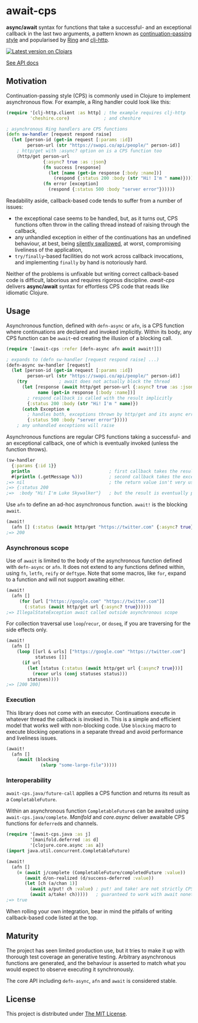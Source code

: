 # await-cps

**async/await** syntax for functions that take a successful- and an exceptional
callback in the last two arguments, a pattern known as
[continuation-passing style](https://en.wikipedia.org/wiki/Continuation-passing_style)
and popularised by
[Ring](https://github.com/ring-clojure/ring/wiki/Concepts#handlers)
and
[clj-http](https://github.com/dakrone/clj-http#async-http-request).

[![Latest version on Clojars](https://clojars.org/await-cps/latest-version.svg)](https://clojars.org/await-cps)

[See API docs](https://cljdoc.org/d/await-cps/await-cps/CURRENT/api/await-cps)

## Motivation

Continuation-passing style (CPS) is commonly used in Clojure to implement
asynchronous flow. For example, a Ring handler could look like this:

```clojure
(require '[clj-http.client :as http] ; the example requires clj-http
         'cheshire.core)             ; and cheshire

; asynchronous Ring handlers are CPS functions
(defn sw-handler [request respond raise]
  (let [person-id (get-in request [:params :id])
        person-url (str "https://swapi.co/api/people/" person-id)]
    ; http/get with :async? option on is a CPS function too
    (http/get person-url
              {:async? true :as :json}
              (fn success [response]
                (let [name (get-in response [:body :name])]
                  (respond {:status 200 :body (str "Hi! I'm " name)})))
              (fn error [exception]
                (respond {:status 500 :body "server error"})))))
```

Readability aside, callback-based code tends to suffer from a number of issues:
- the exceptional case seems to be handled, but, as it turns out, CPS functions
  often throw in the calling thread instead of raising through the callback,
- any unhandled exception in either of the continuations has an undefined
  behaviour, at best, being
  [silently swallowed](https://stuartsierra.com/2015/05/27/clojure-uncaught-exceptions),
  at worst, compromising liveliness of the application,
- `try/finally`-based facilities do not work across callback invocations, and
  implementing `finally` by hand is notoriously hard.

Neither of the problems is unfixable but writing correct callback-based code is
difficult, laborious and requires rigorous discipline. *await-cps* delivers
**async/await** syntax for effortless CPS code that reads like idiomatic
Clojure.

## Usage

Asynchronous function, defined with `defn-async` or `afn`, is a CPS function
where continuations are declared and invoked implicitly. Within its body, any
CPS function can be `await`-ed creating the illusion of a blocking call.

```clojure
(require '[await-cps :refer [defn-async afn await await!]])

; expands to (defn sw-handler [request respond raise] ...)
(defn-async sw-handler [request]
  (let [person-id (get-in request [:params :id])
        person-url (str "https://swapi.co/api/people/" person-id)]
    (try            ; await does not actually block the thread
      (let [response (await http/get person-url {:async? true :as :json})
            name (get-in response [:body :name])]
        ; respond callback is called with the result implicitly
        {:status 200 :body (str "Hi! I'm " name)})
      (catch Exception e
        ; handles both, exceptions thrown by http/get and its async errors
        {:status 500 :body "server error"}))))
    ; any unhandled exceptions will raise
```

Asynchronous functions are regular CPS functions taking a successful- and an
exceptional callback, one of which is eventually invoked (unless the function
throws).

```clojure
(sw-handler
  {:params {:id 1}}
  println                              ; first callback takes the result value
  #(println (.getMessage %)))          ; second callback takes the exception
;=> nil                                ; the return value isn't very useful
;=> {:status 200
;=>  :body "Hi! I'm Luke Skywalker"}   ; but the result is eventually printed
```

Use `afn` to define an ad-hoc asynchronous function. `await!` is the blocking
`await`.

```clojure
(await!
  (afn [] (:status (await http/get "https://twitter.com" {:async? true}))))
;=> 200
```

### Asynchronous scope

Use of `await` is limited to the body of the asynchronous function defined with
`defn-async` or `afn`. It does not extend to any functions defined within,
using `fn`, `letfn`, `reify` or `deftype`. Note that some macros, like `for`,
expand to a function and will not support awaiting either.

```clojure
(await!
  (afn []
     (for [url ["https://google.com" "https://twitter.com"]]
       (:status (await http/get url {:async? true})))))
;=> IllegalStateException await called outside asynchronous scope
```

For collection traversal use `loop`/`recur`, or `doseq`, if you are traversing
for the side effects only.

```clojure
(await!
  (afn []
    (loop [[url & urls] ["https://google.com" "https://twitter.com"]
           statuses []]
      (if url
        (let [status (:status (await http/get url {:async? true}))]
          (recur urls (conj statuses status)))
        statuses))))
;=> [200 200]
```

### Execution

This library does not come with an executor. Continuations execute in whatever
thread the callback is invoked in. This is a simple and efficient model that
works well with non-blocking code. Use `blocking` macro to execute blocking
operations in a separate thread and avoid performance and liveliness issues.

```clojure
(await!
  (afn []
    (await (blocking
             (slurp "some-large-file")))))
```

### Interoperability

`await-cps.java/future-call` applies a CPS function and returns its result as
a `CompletableFuture`.

Within an asynchronous function `CompletableFuture`s can be awaited using
`await-cps.java/complete`. *Manifold* and *core.async* deliver awaitable
CPS functions for `deferred`s and channels.

```clojure
(require '[await-cps.java :as j]
         '[manifold.deferred :as d]
         '[clojure.core.async :as a])
(import java.util.concurrent.CompletableFuture)

(await!
  (afn []
    (= (await j/complete (CompletableFuture/completedFuture :value))
       (await d/on-realized (d/success-deferred :value))
       (let [ch (a/chan 1)]
         (await a/put! ch :value) ; put! and take! are not strictly CPS but are
         (await a/take! ch)))))   ; guaranteed to work with await nonetheless
;=> true
```

When rolling your own integration, bear in mind the pitfalls of writing
callback-based code listed at the top.

## Maturity

The project has seen limited production use, but it tries to make it up with
thorough test coverage an generative testing. Arbitrary asynchronous functions
are generated, and the behaviour is asserted to match what you would expect to
observe executing it synchronously.

The core API including `defn-async`, `afn` and `await` is considered stable.

## License

This project is distributed under
[The MIT License](https://github.com/mszajna/await-cps/blob/master/LICENSE).
